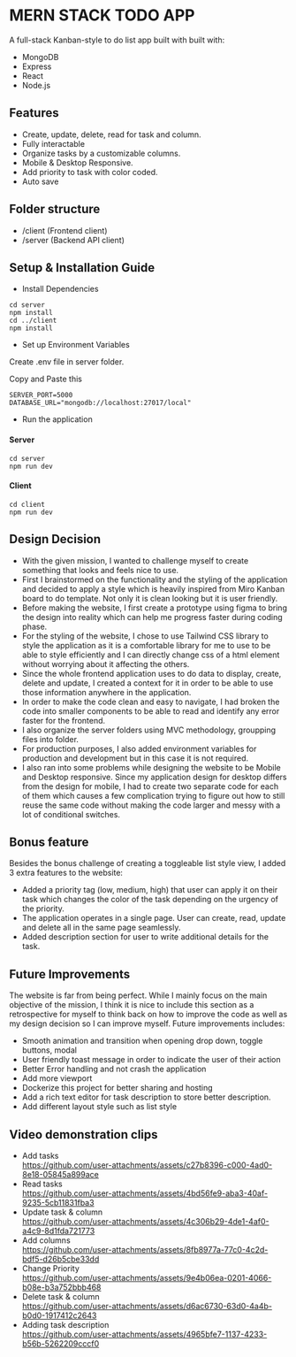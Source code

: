 # MERN STACK TODO APP

A full-stack Kanban-style to do list app built with built with:
- MongoDB
- Express
- React
- Node.js

## Features
- Create, update, delete, read for task and column.
- Fully interactable
- Organize tasks by a customizable columns.
- Mobile & Desktop Responsive.
- Add priority to task with color coded.
- Auto save

## Folder structure
- /client (Frontend client) <br />
- /server (Backend API client) <br />


## Setup & Installation Guide
- Install Dependencies <br />
```
cd server
npm install
cd ../client
npm install
```
- Set up Environment Variables <br/>

Create .env file in server folder. <br/>

Copy and Paste this <br/>
```
SERVER_PORT=5000
DATABASE_URL="mongodb://localhost:27017/local"
```
- Run the application
#### Server
```
cd server
npm run dev
```
#### Client
```
cd client
npm run dev
```

## Design Decision
- With the given mission, I wanted to challenge myself to create something that looks and feels nice to use.
- First I brainstormed on the functionality and the styling of the application and decided to apply a style which is heavily inspired from Miro Kanban board to do template. Not only it is clean looking but it is user friendly.
- Before making the website, I first create a prototype using figma to bring the design into reality which can help me progress faster during coding phase.
- For the styling of the website, I chose to use Tailwind CSS library to style the application as it is a comfortable library for me to use to be able to style efficiently and I can directly change css of a html element without worrying about it affecting the others.
- Since the whole frontend application uses to do data to display, create, delete and update, I created a context for it in order to be able to use those information anywhere in the application.
- In order to make the code clean and easy to navigate, I had broken the code into smaller components to be able to read and identify any error faster for the frontend.
- I also organize the server folders using MVC methodology, groupping files into folder.
- For production purposes, I also added environment variables for production and development but in this case it is not required.
- I also ran into some problems while designing the website to be Mobile and Desktop responsive. Since my application design for desktop differs from the design for mobile, I had to create two separate code for each of them which causes a few complication trying to figure out how to still reuse the same code without making the code larger and messy with a lot of conditional switches.

## Bonus feature
Besides the bonus challenge of creating a toggleable list style view, I added 3 extra features to the website:
- Added a priority tag (low, medium, high) that user can apply it on their task which changes the color of the task depending on the urgency of the priority.
- The application operates in a single page. User can create, read, update and delete all in the same page seamlessly.
- Added description section for user to write additional details for the task.

## Future Improvements
The website is far from being perfect. While I mainly focus on the main objective of the mission, I think it is nice to include this section as a retrospective for myself to think back on how to improve the code as well as my design decision so I can improve myself. Future improvements includes:
- Smooth animation and transition when opening drop down, toggle buttons, modal
- User friendly toast message in order to indicate the user of their action
- Better Error handling and not crash the application
- Add more viewport
- Dockerize this project for better sharing and hosting
- Add a rich text editor for task description to store better description.
- Add different layout style such as list style

## Video demonstration clips 

- Add tasks <br/>
https://github.com/user-attachments/assets/c27b8396-c000-4ad0-8e18-05845a899ace
- Read tasks <br/>
https://github.com/user-attachments/assets/4bd56fe9-aba3-40af-9235-5cb11831fba3
- Update task & column <br/>
https://github.com/user-attachments/assets/4c306b29-4de1-4af0-a4c9-8d1fda721773
- Add columns <br/>
https://github.com/user-attachments/assets/8fb8977a-77c0-4c2d-bdf5-d26b5cbe33dd
- Change Priority <br/>
https://github.com/user-attachments/assets/9e4b06ea-0201-4066-b08e-b3a752bbb468
- Delete task & column <br/>
https://github.com/user-attachments/assets/d6ac6730-63d0-4a4b-b0d0-1917412c2643
- Adding task description <br/>
https://github.com/user-attachments/assets/4965bfe7-1137-4233-b56b-5262209cccf0
